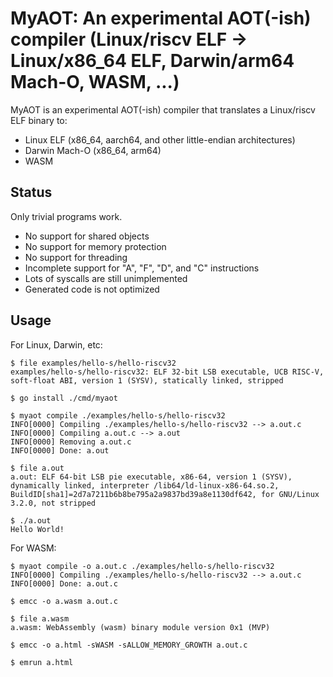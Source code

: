 # MyAOT: An experimental AOT(-ish) compiler (Linux/riscv ELF -> Linux/x86\_64 ELF, Darwin/arm64 Mach-O, WASM, ...)

MyAOT is an experimental AOT(-ish) compiler that translates a Linux/riscv ELF binary to:
- Linux ELF (x86\_64, aarch64, and other little-endian architectures)
- Darwin Mach-O (x86\_64, arm64)
- WASM

## Status
Only trivial programs work.

- No support for shared objects
- No support for memory protection
- No support for threading
- Incomplete support for "A", "F", "D", and "C" instructions
- Lots of syscalls are still unimplemented
- Generated code is not optimized

## Usage

For Linux, Darwin, etc:
```console
$ file examples/hello-s/hello-riscv32
examples/hello-s/hello-riscv32: ELF 32-bit LSB executable, UCB RISC-V, soft-float ABI, version 1 (SYSV), statically linked, stripped

$ go install ./cmd/myaot

$ myaot compile ./examples/hello-s/hello-riscv32
INFO[0000] Compiling ./examples/hello-s/hello-riscv32 --> a.out.c
INFO[0000] Compiling a.out.c --> a.out
INFO[0000] Removing a.out.c
INFO[0000] Done: a.out

$ file a.out
a.out: ELF 64-bit LSB pie executable, x86-64, version 1 (SYSV), dynamically linked, interpreter /lib64/ld-linux-x86-64.so.2, BuildID[sha1]=2d7a7211b6b8be795a2a9837bd39a8e1130df642, for GNU/Linux 3.2.0, not stripped

$ ./a.out
Hello World!
```

For WASM:
```console
$ myaot compile -o a.out.c ./examples/hello-s/hello-riscv32
INFO[0000] Compiling ./examples/hello-s/hello-riscv32 --> a.out.c
INFO[0000] Done: a.out.c

$ emcc -o a.wasm a.out.c

$ file a.wasm
a.wasm: WebAssembly (wasm) binary module version 0x1 (MVP)

$ emcc -o a.html -sWASM -sALLOW_MEMORY_GROWTH a.out.c

$ emrun a.html
```
